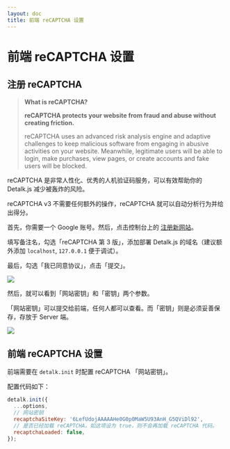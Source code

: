 ```yaml
---
layout: doc
title: 前端 reCAPTCHA 设置
---
```


# 前端 reCAPTCHA 设置

## 注册 reCAPTCHA

> **What is reCAPTCHA?**
> 
> **reCAPTCHA protects your website from fraud and abuse without creating friction.**
> 
> reCAPTCHA uses an advanced risk analysis engine and adaptive challenges to keep malicious software from engaging in abusive activities on your website. Meanwhile, legitimate users will be able to login, make purchases, view pages, or create accounts and fake users will be blocked.

reCAPTCHA 是非常人性化、优秀的人机验证码服务，可以有效帮助你的 Detalk.js 减少被轰炸的风险。

reCAPTCHA v3 不需要任何额外的操作，reCAPTCHA 就可以自动分析行为并给出得分。

首先，你需要一个 Google 账号。然后，点击控制台上的 [注册新网站](https://www.google.com/recaptcha/admin/create)。

填写备注名，勾选「reCAPTCHA 第 3 版」，添加部署 Detalk.js 的域名（建议额外添加 `localhost`, `127.0.0.1` 便于调试）。

最后，勾选「我已同意协议」，点击「提交」。

![](https://p.awa.fyi/s/2023/1673072313234.png)

然后，就可以看到「网站密钥」和「密钥」两个参数。

「网站密钥」可以提交给前端，任何人都可以查看。而「密钥」则是必须妥善保存，存放于 Server 端。

![](https://p.awa.fyi/s/2023/1673072557333.png)

## 前端 reCAPTCHA 设置

前端需要在 `detalk.init` 时配置 reCAPTCHA 「网站密钥」。

配置代码如下：

```js
detalk.init({
  ...options,
  // 网站密钥
  recaptchaSiteKey: '6LefUdojAAAAAHe0G0p0MaW5U93AnH_G5QViDl92',
  // 是否已经加载 reCAPTCHA。如这项设为 true，则不会再加载 reCAPTCHA 代码。
  recaptchaLoaded: false,
});


